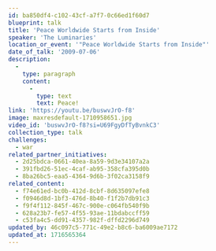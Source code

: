 ```yaml
---
id: ba850df4-c102-43cf-a7f7-0c66ed1f60d7
blueprint: talk
title: 'Peace Worldwide Starts from Inside'
speaker: 'The Luminaries'
location_or_event: '"Peace Worldwide Starts from Inside"'
date_of_talk: '2009-07-06'
description:
  -
    type: paragraph
    content:
      -
        type: text
        text: Peace!
link: 'https://youtu.be/buswvJrO-f8'
image: maxresdefault-1710958651.jpg
video_id: 'buswvJrO-f8?si=U69FgyDfTyBvnkC3'
collection_type: talk
challenges:
  - war
related_partner_initiatives:
  - 2d25bdca-0661-40ea-8a59-9d3e34107a2a
  - 391fbd26-51ec-4caf-ab95-358cfa395d0b
  - 8ba26bc5-eaa5-4364-9d6b-3f02ca3158f9
related_content:
  - f74e61ed-bc0b-412d-8cbf-8d635097efe8
  - f0946d8d-1bf3-476d-8b40-f1f2b7db91c3
  - f9f4f112-845f-467c-900e-c064fb540f9b
  - 628a23b7-fe57-4f55-93ae-11bdabccff59
  - c53fa4c5-dd91-4357-982f-dffd2296d749
updated_by: 46c097c5-771c-49e2-b8c6-ba6009ae7172
updated_at: 1716565364
---
```

